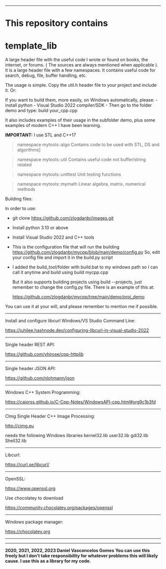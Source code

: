 _________________________________________________

This repository contains
=========================

template_lib
===============

A large header file with the useful code I wrote or found on books, the internet, or forums. ( The sources are always mentioned when applicable ). 
It is a large header file with a few namespaces. It contains useful code for search, debug, file, buffer handling, etc.


The usage is simple. Copy the util.h header file to your project and include it. Or:

If you want to build them, more easily, on Windows automatically, please:
	- install python
	- Visual Studio 2022 compiler/SDK
	- Then go to the folder demo and type:
		build your_cpp.cpp
		
It also includes examples of their usage in the subfolder demo, plus some examples of modern C++ I have been learning.		

**IMPORTANT:**
I use STL and C++17

>namespace mytools::algo
Contains code to be used with STL, DS and algorithms]

>namespace mytools::util
Contains useful code not buffer/string related

>namespace mytools::unittest
Unit testing functions

>namespace mytools::mymath
Linear algebra, matrix, numerical methods


Building files:

In order to use:

- git clone https://github.com/zlogdanbr/images.git
- Install python 3.10 or above
- Install Visual Studio 2022 and C++ tools
- This is the configuration file that will run the building
   https://github.com/zlogdanbr/mycpp/blob/main/demo/config.py
  So, edit your config file and import it in the build.py script
  
- I added the build_tool/folder with build.bat to my windows path so I can call it anytime and build using
  build mycpp.cpp

  But it also supports building projects using build --projects, just remember to change the config.py file.
  There is an example of this at:

  https://github.com/zlogdanbr/mycpp/tree/main/demo/proj_demo

You can use it at your will, and please remember to mention me if possible.



-----------------------------------------------------------------------------------------------

Install and configure libcurl Windows/VS Studio Command Line:

https://juhilee.hashnode.dev/configuring-libcurl-in-visual-studio-2022

-----------------------------------------------------------------------------------------------

Single header REST API:

https://github.com/yhirose/cpp-httplib

-----------------------------------------------------------------------------------------------

Single header JSON API:

https://github.com/nlohmann/json

-----------------------------------------------------------------------------------------------

Windows C++ System Programming:

https://caiorss.github.io/C-Cpp-Notes/WindowsAPI-cpp.html#org9c1b3fd

-----------------------------------------------------------------------------------------------

CImg Single Header C++ Image Processing:

http://cimg.eu

needs the following Windows libraries
kernel32.lib user32.lib gdi32.lib Shell32.lib

-----------------------------------------------------------------------------------------------

Libcurl:

https://curl.se/libcurl/

-----------------------------------------------------------------------------------------------

OpenSSL:

https://www.openssl.org

Use chocolatey to download

https://community.chocolatey.org/packages/openssl

-----------------------------------------------------------------------------------------------

Windows package manager:

https://chocolatey.org

-----------------------------------------------------------------------------------------------
_________________________________________________
**2020, 2021, 2022, 2023 Daniel Vasconcelos Gomes**
**You can use this freely but I don't take responsibility for whatever problems this will likely cause. I use this as a library for my code.**
